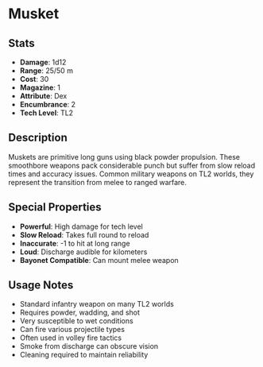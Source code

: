 # Musket

## Stats
- **Damage**: 1d12
- **Range**: 25/50 m
- **Cost**: 30
- **Magazine**: 1
- **Attribute**: Dex
- **Encumbrance**: 2
- **Tech Level**: TL2

## Description
Muskets are primitive long guns using black powder propulsion. These smoothbore weapons pack considerable punch but suffer from slow reload times and accuracy issues. Common military weapons on TL2 worlds, they represent the transition from melee to ranged warfare.

## Special Properties
- **Powerful**: High damage for tech level
- **Slow Reload**: Takes full round to reload
- **Inaccurate**: -1 to hit at long range
- **Loud**: Discharge audible for kilometers
- **Bayonet Compatible**: Can mount melee weapon

## Usage Notes
- Standard infantry weapon on many TL2 worlds
- Requires powder, wadding, and shot
- Very susceptible to wet conditions
- Can fire various projectile types
- Often used in volley fire tactics
- Smoke from discharge can obscure vision
- Cleaning required to maintain reliability